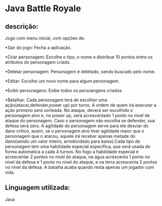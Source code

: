 # Java Battle Royale
## descrição:
Jogo com menu inicial, com opções de:

&bull;Sair do jogo: Fecha a aplicação.

&bull;Criar personagem: Escolhe o tipo, o nome e distribue 10 pontos entre os atributos do personagem criado.

&bull;Deletar personagem: Personagem é deletado, sendo buscado pelo nome.

&bull;Editar: Escolhe um novo nome para algum personagem.

&bull;Exibir personagens: Exibe todos os persoangens criados.

&bull;Batalhar: Cada personagem terá de escolher uma ação(atacar,defender,power up) por turno. A ordem de quem irá executar a ação primeiro será sorteada. No ataque, deverá ser escolhido o personagem alvo e, no power up, será acrescentado 1 ponto no nível de ataque do personagem. Caso o personagem não escolha se defender, sua defesa será zero. A agilidade do personagem serve para ele desviar do dano crítico, assim, se o personagem alvo tiver agilidade maior que o personagem que o atacou, aquele irá receber apenas metade do dano(sendo um valor inteiro, arredondado para baixo).Cada tipo de personagem tem uma habilidade especial específica, que será usada de forma automatica a cada 4 turnos. No fogo a habilidade especial é acrescentar 2 pontos no nível do ataque, na água acrescenta 1 ponto no nível da defesa e 1 ponto no nível do ataque, e na terra acrescenta 2 pontos no nível da defesa. A batalha acaba quando resta apenas um jogador com vida.

## Linguagem utilizada:
Java
